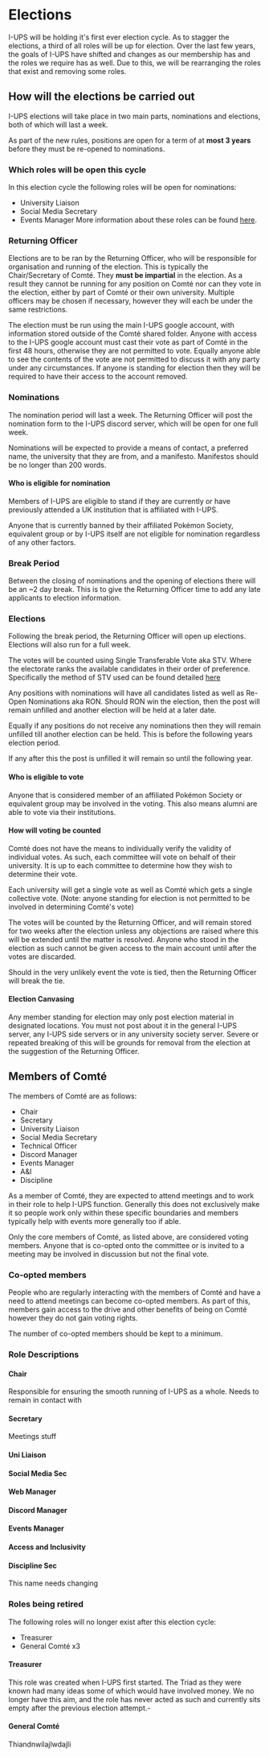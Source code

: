 # Elections
I-UPS will be holding it's first ever election cycle. As to stagger the elections, a third of all roles will be up for election. Over the last few years, the goals of I-UPS have shifted and changes as our membership has and the roles we require has as well. Due to this, we will be rearranging the roles that exist and removing some roles. 
## How will the elections be carried out
I-UPS elections will take place in two main parts, nominations and elections, both of which will last a week. 

As part of the new rules, positions are open for a term of at **most 3 years** before they must be re-opened to nominations. 
### Which roles will be open this cycle
In this election cycle the following roles will be open for nominations:
- University Liaison
- Social Media Secretary
- Events Manager
More information about these roles can be found [here]().
### Returning Officer
Elections are to be ran by the Returning Officer, who will be responsible for organisation and running of the election. This is typically the Chair/Secretary of Comté. They **must be impartial** in the election. As a result they cannot be running for any position on Comté nor can they vote in the election, either by part of Comté or their own university. Multiple officers may be chosen if necessary, however they will each be under the same restrictions. 

The election must be run using the main I-UPS google account, with information stored outside of the Comté shared folder. Anyone with access to the I-UPS google account must cast their vote as part of Comté in the first 48 hours, otherwise they are not permitted to vote. Equally anyone able to see the contents of the vote are not permitted to discuss it with any party under any circumstances. If anyone is standing for election then they will be required to have their access to the account removed.
### Nominations
The nomination period will last a week. The Returning Officer will post the nomination form to the I-UPS discord server, which will be open for one full week. 

Nominations will be expected to provide a means of contact, a preferred name, the university that they are from, and a manifesto. Manifestos should be no longer than 200 words. 
#### Who is eligible for nomination
Members of I-UPS are eligible to stand if they are currently or have previously attended a UK institution that is affiliated with I-UPS. 

Anyone that is currently banned by their affiliated Pokémon Society, equivalent group or by I-UPS itself are not eligible for nomination regardless of any other factors. 
### Break Period
Between the closing of nominations and the opening of elections there will be an ~2 day break. This is to give the Returning Officer time to add any late applicants to election information.
### Elections
Following the break period, the Returning Officer will open up elections. Elections will also run for a full week. 

The votes will be counted using Single Transferable Vote aka STV. Where the electorate ranks the available candidates in their order of preference. Specifically the method of STV used can be found detailed [here](https::)

Any positions with nominations will have all candidates listed as well as Re-Open Nominations aka RON. Should RON win the election, then the post will remain unfilled and another election will be held at a later date. 

Equally if any positions do not receive any nominations then they will remain unfilled till another election can be held. This is before the following years election period. 

If any after this the post is unfilled it will remain so until the following year. 
#### Who is eligible to vote
Anyone that is considered member of an affiliated Pokémon Society or equivalent group may be involved in the voting. This also means alumni are able to vote via their institutions. 
#### How will voting be counted
Comté does not have the means to individually verify the validity of individual votes. As such, each committee will vote on behalf of their university. It is up to each committee to determine how they wish to determine their vote. 

Each university will get a single vote as well as Comté which gets a single collective vote. (Note: anyone standing for election is not permitted to be involved in determining Comté's vote)

The votes will be counted by the Returning Officer, and will remain stored for two weeks after the election unless any objections are raised where this will be extended until the matter is resolved. Anyone who stood in the election as such cannot be given access to the main account until after the votes are discarded. 

Should in the very unlikely event the vote is tied, then the Returning Officer will break the tie.
#### Election Canvasing
Any member standing for election may only post election material in designated locations. You must not post about it in the general I-UPS server, any I-UPS side servers or in any university society server. Severe or repeated breaking of this will be grounds for removal from the election at the suggestion of the Returning Officer.

## Members of Comté
The members of Comté are as follows:
- Chair
- Secretary
- University Liaison
- Social Media Secretary
- Technical Officer
- Discord Manager
- Events Manager
- A&I
- Discipline

As a member of Comté, they are expected to attend meetings and to work in their role to help I-UPS function. Generally this does not exclusively make it so people work only within these specific boundaries and members typically help with events more generally too if able. 

Only the core members of Comté, as listed above, are considered voting members. Anyone that is co-opted onto the committee or is invited to a meeting may be involved in discussion but not the final vote. 

### Co-opted members
People who are regularly interacting with the members of Comté and have a need to attend meetings can become co-opted members. As part of this, members gain access to the drive and other benefits of being on Comté however they do not gain voting rights. 

The number of co-opted members should be kept to a minimum. 

### Role Descriptions
#### Chair
Responsible for ensuring the smooth running of I-UPS as a whole. Needs to remain in contact with 
#### Secretary
Meetings stuff
#### Uni Liaison
#### Social Media Sec

#### Web Manager

#### Discord Manager

#### Events Manager

#### Access and Inclusivity 

#### Discipline Sec
This name needs changing

### Roles being retired
The following roles will no longer exist after this election cycle:
- Treasurer
- General Comté x3
#### Treasurer
This role was created when I-UPS first started. The Triad as they were known had many ideas some of which would have involved money. We no longer have this aim, and the role has never acted as such and currently sits empty after the previous election attempt.- 

#### General Comté
Thiandnwilajlwdajli

